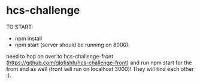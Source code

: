 # hcs-challenge

TO START:
- npm install
- npm start (server should be running on 8000).

need to hop on over to hcs-challenge-front (https://github.com/glofishh/hcs-challenge-front) and run npm start for the front end as well (front will run on localhost 3000)! They will find each other :).
